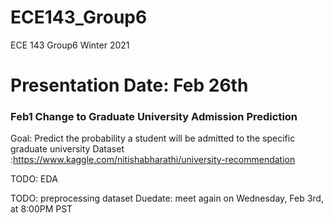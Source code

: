 # ECE143_Group6
ECE 143  Group6 Winter 2021

# Presentation Date: Feb 26th


### Feb1 Change to Graduate University Admission Prediction

Goal: Predict the probability a student will be admitted to the specific graduate university
Dataset :https://www.kaggle.com/nitishabharathi/university-recommendation

TODO: EDA

TODO: preprocessing dataset
Duedate: meet again on Wednesday, Feb 3rd, at 8:00PM PST


